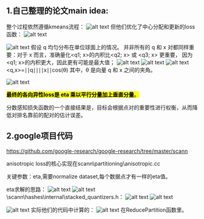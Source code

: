 ## 1.自己整理的论文main idea:
整个过程依然遵循kmeans流程：
![alt text](img/image11.png)
但他们优化了中心分配和更新的loss函数：
![alt text](img/image12.png)

![alt text](img/image.png)
假设 q 均匀分布在单位球面上的情况。
并非所有的 q 和 x 对都同样重要：对于 x 而言，准确量化<q1; x>的内积比<q2; x> 或 <q3; x> 更重要，
因为<q1; x>的内积更大，因此更有可能是最大值；
![alt text](img/image1.png)
![alt text](img/image2.png)
![alt text](img/image3.png)
<q,x>=∣∣q∣∣∣∣x∣∣cos(θ)
其中，θ 是向量 q 和 x 之间的夹角。

![alt text](img/image4.png)

<mark>**最终的各向异性loss是 eta 乘以平行分量加上垂直分量**。

分数感知损失函数的一个直接结果是，目标会根据点对的重要性进行权衡，从而降低对排名靠前的配对的估计误差。

## 2.google项目代码
https://github.com/google-research/google-research/tree/master/scann

anisotropic loss的核心实现在scann\partitioning\anisotropic.cc

关键参数：eta,需要normalize dataset,每个数据点才有一样的eta值。

eta求解的思路：
![alt text](img/image7.png)
![alt text](img/image8.png)
\scann\hashes\internal\stacked_quantizers.h：
![alt text](img/image9.png)
![alt text](img/image10.png)

![alt text](img/image6.png)
实际他们的代码中计算的：
![alt text](img/image5.png)
在ReducePartition函数里。



